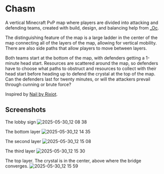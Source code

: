 # Chasm

A vertical Minecraft PvP map where players are divided into attacking and defending teams, created with build, design, and balancing help from [_Oc](https://github.com/Ocarina919).

The distinguishing feature of the map is a large ladder in the center of the map connecting all of the layers of the map, allowing for vertical mobility. There are also side paths that allow players to move between layers.

Both teams start at the bottom of the map, with defenders getting a 1-minute head start. Resources are scattered around the map, so defenders have to choose what paths to obstruct and resources to collect with their head start before heading up to defend the crystal at the top of the map. Can the defenders last for twenty minutes, or will the attackers prevail through cunning or brute force?

Inspired by [Nail by Rixiot](https://www.minecraftforum.net/forums/mapping-and-modding-java-edition/maps/1506717-nail-a-pvp-4v4-defense-map).

## Screenshots
The lobby sign
![2025-05-30_12 08 38](https://github.com/user-attachments/assets/429c3ed8-9b7e-4a58-a044-4ece913b6ccf)

The bottom layer
![2025-05-30_12 14 35](https://github.com/user-attachments/assets/b0a7203e-45e9-426d-a4b1-de43d18d43e9)

The second layer
![2025-05-30_12 15 08](https://github.com/user-attachments/assets/474d8d8a-6527-4ef8-b873-90059792da9d)

The third layer
![2025-05-30_12 15 30](https://github.com/user-attachments/assets/a0a3275a-99b6-44a7-8498-5b25f96193f2)

The top layer. The crystal is in the center, above where the bridge converges.
![2025-05-30_12 15 59](https://github.com/user-attachments/assets/6f619c33-a78d-47d0-a56b-ab72d9b8a5a8)
